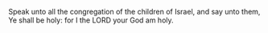 Speak unto all the congregation of the children of Israel, and say unto them, Ye shall be holy: for I the LORD your God am holy.
